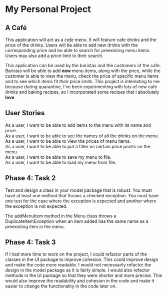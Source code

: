 # My Personal Project

## A Café

This application will act as a *cafe menu*. It will feature cafe drinks and the price of the 
drinks. Users will be able to add new drinks with the corresponding price and be able to search
for preexisting menu items. Users may also add a price limit to their search. 

This application can be used by the baristas and the customers of the cafe. Baristas will be 
able to add **new** menu items, along with the price, while the customer is able to view the 
menu, check the price of specific menu items and to see which items fit *their* price limits. 
This project is interesting to me because during quarantine, I've been experimenting with lots of
new cafe drinks and baking recipes, so I incorporated some recipes that I absolutely **love**.

## User Stories  

As a user, I want to be able to add items to the menu with its name and price.  
As a user, I want to be able to see the names of all the drinks on the menu.  
As a user, I want to be able to view the prices of menu items.  
As a user, I want to be able to put a filter on certain price points on the menu.  
As a user, I want to be able to save my menu to file.  
As a user, I want to be able to load my menu from file.  

## Phase 4: Task 2
Test and design a class in your model package that is robust.  You must have at least one method that throws a 
checked exception.  You must have one test for the case where the exception is expected and another where the 
exception is not expected.

The addMenuItem method in the Menu class throws a DuplicateItemException when an item added has the same name as a 
preexisting item in the menu.

## Phase 4: Task 3

If I had more time to work on the project, I could refactor parts of the classes in the UI package to improve cohesion.
This could improve design and make the code more readable. I would not necessarily refactor the design in the model 
package as it is fairly simple. I would also refactor methods in the UI package so that they were shorter and more 
precise. This would also improve the readability and cohesion in the code and make it easier to change the functionality 
in the code later on.



